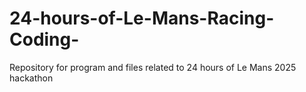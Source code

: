 # 24-hours-of-Le-Mans-Racing-Coding-
Repository for program and files related to 24 hours of Le Mans 2025 hackathon
